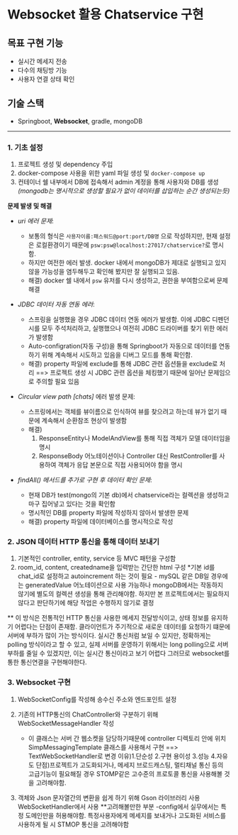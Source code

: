 # Websocket 활용 Chatservice 구현

## 목표 구현 기능

- 실시간 메세지 전송
- 다수의 채팅방 기능
- 사용자 연결 상태 확인

## 기술 스택

- Springboot, **Websocket**, gradle, mongoDB

---

### 1. 기초 설정

1. 프로젝트 생성 및 dependency 주입
2. docker-compose 사용을 위한 yaml 파일 생성 및 `docker-compose up`
3. 컨테이너 쉘 내부에서 DB에 접속해서 admin 계정을 통해 사용자와 DB를 생성
   *(mongodb는 명시적으로 생성할 필요가 없이 데이터를 삽입하는 순간 생성되는듯)*

**문제 발생 및 해결**

- *uri 에러 문제*:
    - 보통의 형식은 `사용자이름:패스워드@port:port/DB명` 으로 작성하지만, 현재 설정은 로컬환경이기 때문에 `psw:psw@localhost:27017/chatservice?`로 명시함.
    - 하지만 여전한 에러 발생. docker 내에서 mongoDB가 제대로 실행되고 있지 않을 가능성을 염두해두고 확인해 봤지만 잘 실행되고 있음.
    - 해결) docker 쉘 내에서 `psw` 유저를 다시 생성하고, 권한을 부여함으로써 문제 해결


- *JDBC 데이터 자동 연동 에러*:
    - 스프링을 실행했을 경우 JDBC 데이터 연동 에러가 발생함.
      이에 JDBC 디펜던시를 모두 주석처리하고, 실행했으나 여전히 JDBC 드라이버를 찾기 위한 에러가 발생함
    - Auto-configration(자동 구성)을 통해 Springboot가 자동으로 데이터를 연동하기 위해 계속해서 시도하고 있음을
      디버그 모드를 통해 확인함.
    - 해결) property 파일에 exclude를 통해 JDBC 관련 옵션들을 exclude로 처리
      ==> 프로젝트 생성 시 JDBC 관련 옵션을 체킹했기 때문에 일어난 문제임으로 주의할 필요 있음


- *Circular view path [chats]* 에러 발생 문제:
    - 스프링에서는 객체를 뷰이름으로 인식하여 뷰를 찾으려고 하는데 뷰가 없기 때문에 계속해서 순환참조 현상이 발생함
    - 해결)
        1. ResponseEntity나 ModelAndView를 통해 직접 객체가 모델 데이터임을 명시
        2. ResponseBody 어노테이션이나 Controller 대신 RestController를 사용하여 객체가 응답 본문으로 직접 사용되어야 함을 명시


- *findAll() 메서드를 추가로 구현 후 데이터 확인 문제*:
    - 현재 DB가 test(mongo의 기본 db)에서 chatservice라는 컬렉션을 생성하고 마구 집어넣고 있다는 것을 확인함
    - 명시적인 DB를 property 파일에 작성하지 않아서 발생한 문제
    - 해결) property 파일에 데이터베이스를 명시적으로 작성


### 2. JSON 데이터 HTTP 통신을 통해 데이터 보내기

1. 기본적인 controller, entity, service 등 MVC 패턴을 구성함
2. room_id, content, createdname을 입력받는 간단한 html 구성
	*기본 id를 chat_id로 설정하고 autoincrement 하는 것이 필요
		- mySQL 같은 DB일 경우에는 generatedValue 어노테이션으로 사용 가능하나
		mongoDB에서는 작동하지 않기에 별도의 컬렉션 생성을 통해 관리해야함. 
		하지만 본 프로젝트에서는 필요하지 않다고 판단하기에 해당 작업은 수행하지 않기로 결정

** 이 방식은 전통적인 HTTP 통신을 사용한 메세지 전달방식이고, 상태 정보를 유지하기 어렵다는 단점이 존재함.
클라이언트가 주기적으로 새로운 데이터를 요청하기 떄문에 서버에 부하가 많이 가는 방식이다.
실시간 통신처럼 보일 수 있지만, 정확하게는 polling 방식이라고 할 수 있고,
실제 서버를 운영하기 위해서는 long polling으로 서버 부하를 줄일 수 있겠지만, 이는 실시간 통신이라고 보기 어렵다
그러므로 websocket를 통한 통신연결을 구현해야한다.

		
		
		
		
### 3. Websocket 구현

1. WebSocketConfig를 작성해 송수신 주소와 엔드포인트 설정
2. 기존의 HTTP통신의 ChatController와 구분하기 위해 WebSocketMessageHandler 작성
	- 이 클래스는 서버 간 웹소켓을 담당하기때문에 controller 디렉토리 안에 위치
	SimpMessagingTemplate 클래스를 사용해서 구현
	==>
	TextWebSocketHandler로 변경
	이유)1.단순성
		2.구현 용이성
		3.성능
		4.자유도
	단점)프로젝트가 고도화되거나, 메세지 브로드캐스팅, 멀티채널 통신 등의 고급기능이 필요해질 경우
	STOMP같은 고수준의 프로토콜 통신을 사용해볼 것을 고려해야함.
	
	
3. 객체와 Json 문자열간의 변환을 쉽게 하기 위해 Gson 라이브러리 사용
	WebSocketHandler에서 사용
	**고려해볼만한 부분
		-config에서 실무에서는 특정 도메인만을 허용해야함.
		특정사용자에게 메세지를 보내거나 고도화된 서비스를 사용하게 될 시 STMOP 통신을 고려해야함
		
	